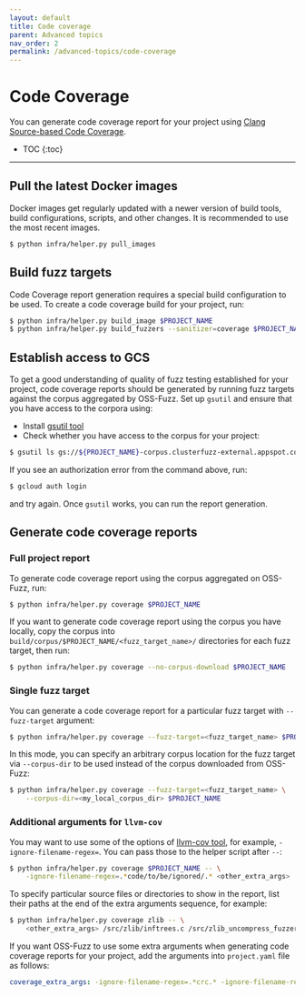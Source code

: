 ```yaml
---
layout: default
title: Code coverage
parent: Advanced topics
nav_order: 2
permalink: /advanced-topics/code-coverage
---
```


# Code Coverage

You can generate code coverage report for your project using [Clang Source-based
Code Coverage].

- TOC
{:toc}
---


## Pull the latest Docker images

Docker images get regularly updated with a newer version of build tools, build
configurations, scripts, and other changes. It is recommended to use the most
recent images.


```bash
$ python infra/helper.py pull_images
```


## Build fuzz targets

Code Coverage report generation requires a special build configuration to be
used. To create a code coverage build for your project, run:

```bash
$ python infra/helper.py build_image $PROJECT_NAME
$ python infra/helper.py build_fuzzers --sanitizer=coverage $PROJECT_NAME
```


## Establish access to GCS

To get a good understanding of quality of fuzz testing established for your
project, code coverage reports should be generated by running fuzz targets
against the corpus aggregated by OSS-Fuzz. Set up `gsutil` and ensure that
you have access to the corpora using:

* Install [gsutil tool]
* Check whether you have access to the corpus for your project:

```bash
$ gsutil ls gs://${PROJECT_NAME}-corpus.clusterfuzz-external.appspot.com/
```

If you see an authorization error from the command above, run:

```bash
$ gcloud auth login
```

and try again. Once `gsutil` works, you can run the report generation.

## Generate code coverage reports

### Full project report

To generate code coverage report using the corpus aggregated on OSS-Fuzz, run:

```bash
$ python infra/helper.py coverage $PROJECT_NAME
```

If you want to generate code coverage report using the corpus you have locally,
copy the corpus into `build/corpus/$PROJECT_NAME/<fuzz_target_name>/` directories for
each fuzz target, then run:

```bash
$ python infra/helper.py coverage --no-corpus-download $PROJECT_NAME
```

### Single fuzz target

You can generate a code coverage report for a particular fuzz target with
`--fuzz-target` argument:

```bash
$ python infra/helper.py coverage --fuzz-target=<fuzz_target_name> $PROJECT_NAME
```

In this mode, you can specify an arbitrary corpus location for the fuzz target
via `--corpus-dir` to be used instead of the corpus downloaded from OSS-Fuzz:

```bash
$ python infra/helper.py coverage --fuzz-target=<fuzz_target_name> \
    --corpus-dir=<my_local_corpus_dir> $PROJECT_NAME
```

### Additional arguments for `llvm-cov`

You may want to use some of the options of [llvm-cov tool], for example,
`-ignore-filename-regex=`. You can pass those to the helper script after `--`:

```bash
$ python infra/helper.py coverage $PROJECT_NAME -- \
    -ignore-filename-regex=.*code/to/be/ignored/.* <other_extra_args>
```

To specify particular source files or directories to show in the report, list
their paths at the end of the extra arguments sequence, for example:

```bash
$ python infra/helper.py coverage zlib -- \
    <other_extra_args> /src/zlib/inftrees.c /src/zlib_uncompress_fuzzer.cc /src/zlib/zutil.c
```

If you want OSS-Fuzz to use some extra arguments when generating code coverage
reports for your project, add the arguments into `project.yaml` file as follows:

```yaml
coverage_extra_args: -ignore-filename-regex=.*crc.* -ignore-filename-regex=.*adler.* <other_extra_args>
```

[Clang Source-based Code Coverage]: https://clang.llvm.org/docs/SourceBasedCodeCoverage.html
[gsutil tool]: https://cloud.google.com/storage/docs/gsutil_install
[llvm-cov tool]: https://llvm.org/docs/CommandGuide/llvm-cov.html

